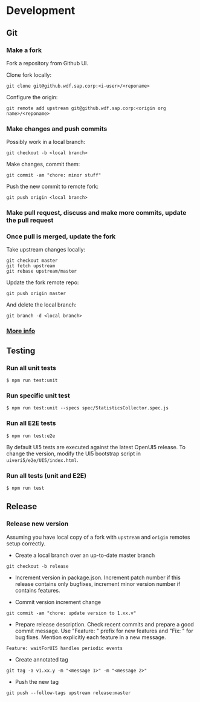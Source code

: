# Development

## Git

### Make a fork
Fork a repository from Github UI.

Clone fork locally:
```
git clone git@github.wdf.sap.corp:<i-user>/<reponame>
```

Configure the origin:
```
git remote add upstream git@github.wdf.sap.corp:<origin org name>/<reponame>
```

### Make changes and push commits
Possibly work in a local branch:
```
git checkout -b <local branch>
```

Make changes, commit them:
```
git commit -am "chore: minor stuff"
```

Push the new commit to remote fork:
```
git push origin <local branch>
```

### Make pull request, discuss and make more commits, update the pull request

### Once pull is merged, update the fork
Take upstream changes locally:
```
git checkout master
git fetch upstream
git rebase upstream/master
```

Update the fork remote repo:
```
git push origin master
```

And delete the local branch:
```
git branch -d <local branch>
```

### [More info](https://2buntu.com/articles/1459/keeping-your-forked-repo-synced-with-the-upstream-source/)

## Testing

### Run all unit tests
```
$ npm run test:unit
```

### Run specific unit test
```
$ npm run test:unit --specs spec/StatisticsCollector.spec.js
```

### Run all E2E tests
```
$ npm run test:e2e
```
By default UI5 tests are executed against the latest OpenUI5 release.
To change the version, modify the UI5 bootstrap script in `uiveri5/e2e/UI5/index.html`.

### Run all tests (unit and E2E)
```
$ npm run test
```

## Release
### Release new version

Assuming you have local copy of a fork with `upstream` and `origin` remotes setup correctly.

* Create a local branch over an up-to-date master branch
```
git checkout -b release
```

* Increment version in package.json.
Increment patch number if this release contains only bugfixes, increment minor version number if contains features.

* Commit version increment change
```
git commit -am "chore: update version to 1.xx.v"
```

* Prepare release description.
Check recent commits and prepare a good commit message. Use "Feature: " prefix for new features and "Fix: " for bug fixes.
Mention explicitly each feature in a new message.
```
Feature: waitForUI5 handles periodic events
```

* Create annotated tag
```
git tag -a v1.xx.y -m "<message 1>" -m "<message 2>"
```

* Push the new tag
```
git push --follow-tags upstream release:master
```
